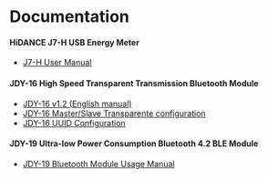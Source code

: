 # Documentation

#### HiDANCE J7-H USB Energy Meter
- [J7-H User Manual](J7-H/J7-H.md)

#### JDY-16 High Speed Transparent Transmission Bluetooth Module
- [JDY-16 v1.2 (English manual)](JDY-16%20v1.2%20(English%20manual).pdf)
- [JDY-16 Master/Slave Transparente configuration](JDY-16%20Master%20Slave%20Transparent%20Transmission%20Configuration.pdf)
- [JDY-16 UUID Configuration](JDY-16%20UUID%20Configuration.pdf)

#### JDY-19 Ultra-low Power Consumption Bluetooth 4.2 BLE Module
- [JDY-19 Bluetooth Module Usage Manual](JDY-19/JDY-19%20Bluetooth%204.2%20BLE%20Module%20(v1.3).pdf)
